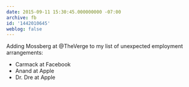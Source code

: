 ```yaml
---
date: 2015-09-11 15:30:45.000000000 -07:00
archive: fb
id: '1442010645'
weblog: false
---
```


Adding Mossberg at @TheVerge to my list of unexpected employment arrangements:

* Carmack at Facebook
* Anand at Apple
* Dr. Dre at Apple
